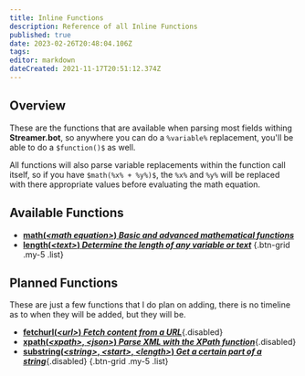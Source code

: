 ```yaml
---
title: Inline Functions
description: Reference of all Inline Functions
published: true
date: 2023-02-26T20:48:04.106Z
tags: 
editor: markdown
dateCreated: 2021-11-17T20:51:12.374Z
---
```


## Overview

These are the functions that are available when parsing most fields withing **Streamer.bot**, so anywhere you can do a `%variable%` replacement, you'll be able to do a `$function()$` as well.

All functions will also parse variable replacements within the function call itself, so if you have `$math(%x% + %y%)$`, the `%x%` and `%y%` will be replaced with there appropriate values before evaluating the math equation.

## Available Functions

* [<i class="mdi mdi-math-integral-box primary--text"></i> **<span>math(<i>&lt;math equation&gt;</i>)</span> *Basic and advanced mathematical functions***](/Inline-Functions/Math)
* [<i class="mdi mdi-format-text-rotation-none primary--text"></i> **<span>length(<i>&lt;text&gt;</i>)</span> *Determine the length of any variable or text***](/Inline-Functions/Length)
{.btn-grid .my-5 .list}

## Planned Functions

These are just a few functions that I do plan on adding, there is no timeline as to when they will be added, but they will be.

* [<i class="mdi mdi-google-chrome primary--text"></i> **<span>fetchurl(<i>&lt;url&gt;</i>)</span> *Fetch content from a URL***](/Inline-Functions/Fetchurl){.disabled}
* [<i class="mdi mdi-xml primary--text"></i> **<span>xpath(<i>&lt;xpath&gt;</i>, <i>&lt;json&gt;</i>)</span> *Parse XML with the XPath function***](/Inline-Functions/XPath){.disabled}
* [<i class="mdi mdi-format-horizontal-align-center primary--text"></i> **<span>substring(<i>&lt;string&gt;</i>, <i>&lt;start&gt;</i>, <i>&lt;length&gt;</i>)</span> *Get a certain part of a string***](/Inline-Functions/Substring){.disabled}
{.btn-grid .my-5 .list}
